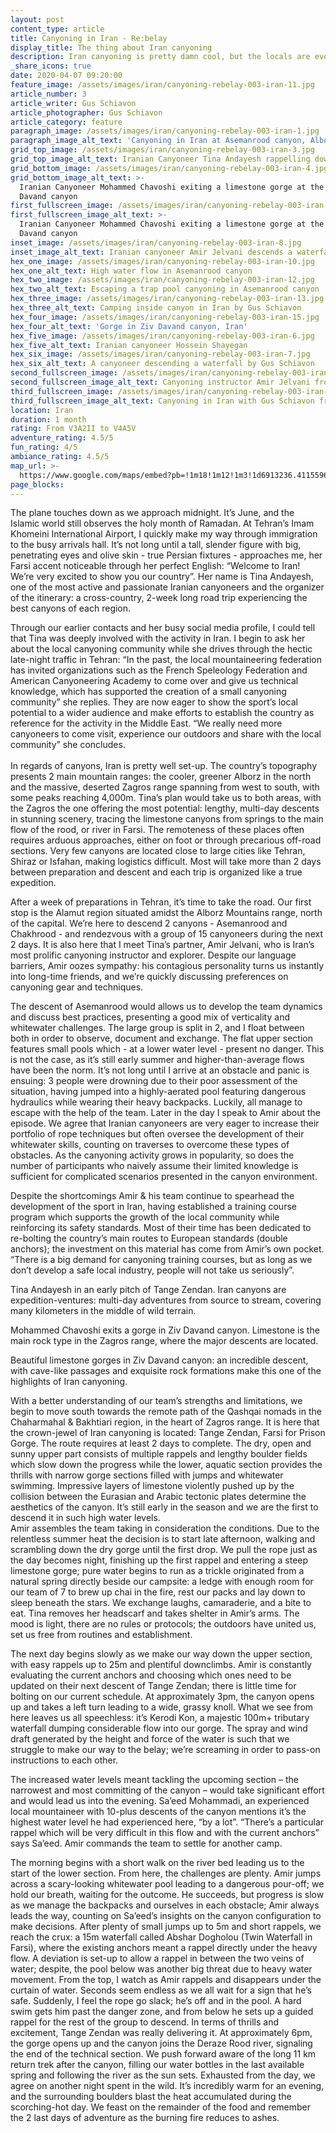 ```yaml
---
layout: post
content_type: article
title: Canyoning in Iran - Re:belay
display_title: The thing about Iran canyoning
description: Iran canyoning is pretty damn cool, but the locals are even cooler; we went there to check it out.
_share_icons: true
date: 2020-04-07 09:20:00
feature_image: /assets/images/iran/canyoning-rebelay-003-iran-11.jpg
article_number: 3
article_writer: Gus Schiavon
article_photographer: Gus Schiavon
article_category: feature
paragraph_image: /assets/images/iran/canyoning-rebelay-003-iran-1.jpg
paragraph_image_alt_text: 'Canyoning in Iran at Asemanrood canyon, Alborz Mountains'
grid_top_image: /assets/images/iran/canyoning-rebelay-003-iran-3.jpg
grid_top_image_alt_text: Iranian Canyoneer Tina Andayesh rappelling down a waterfall
grid_bottom_image: /assets/images/iran/canyoning-rebelay-003-iran-4.jpg
grid_bottom_image_alt_text: >-
  Iranian Canyoneer Mohammed Chavoshi exiting a limestone gorge at the Ziv
  Davand canyon
first_fullscreen_image: /assets/images/iran/canyoning-rebelay-003-iran-5.jpg
first_fullscreen_image_alt_text: >-
  Iranian Canyoneer Mohammed Chavoshi exiting a limestone gorge at the Ziv
  Davand canyon
inset_image: /assets/images/iran/canyoning-rebelay-003-iran-8.jpg
inset_image_alt_text: Iranian canyoneer Amir Jelvani descends a waterfall in Asemanrood Canyon
hex_one_image: /assets/images/iran/canyoning-rebelay-003-iran-10.jpg
hex_one_alt_text: High water flow in Asemanrood canyon
hex_two_image: /assets/images/iran/canyoning-rebelay-003-iran-12.jpg
hex_two_alt_text: Escaping a trap pool canyoning in Asemanrood canyon
hex_three_image: /assets/images/iran/canyoning-rebelay-003-iran-13.jpg
hex_three_alt_text: Camping inside canyon in Iran by Gus Schiavon
hex_four_image: /assets/images/iran/canyoning-rebelay-003-iran-15.jpg
hex_four_alt_text: 'Gorge in Ziv Davand canyon, Iran'
hex_five_image: /assets/images/iran/canyoning-rebelay-003-iran-6.jpg
hex_five_alt_text: Iranian canyoneer Hossein Shayegan
hex_six_image: /assets/images/iran/canyoning-rebelay-003-iran-7.jpg
hex_six_alt_text: A canyoneer descending a waterfall by Gus Schiavon
second_fullscreen_image: /assets/images/iran/canyoning-rebelay-003-iran-14.jpg
second_fullscreen_image_alt_text: Canyoning instructor Amir Jelvani from Iran
third_fullscreen_image: /assets/images/iran/canyoning-rebelay-003-iran-2.jpg
third_fullscreen_image_alt_text: Canyoning in Iran with Gus Schiavon from Rebelay canyoning
location: Iran
duration: 1 month
rating: From V3A2II to V4A5V
adventure_rating: 4.5/5
fun_rating: 4/5
ambiance_rating: 4.5/5
map_url: >-
  https://www.google.com/maps/embed?pb=!1m18!1m12!1m3!1d6913236.411559669!2d49.19337632448052!3d32.21490728448001!2m3!1f0!2f0!3f0!3m2!1i1024!2i768!4f13.1!3m3!1m2!1s0x3ef7ec2ec16b1df1%3A0x40b095d39e51face!2sIran!5e0!3m2!1sen!2sid!4v1586312685370!5m2!1sen!2sid
page_blocks:
---
```

The plane touches down as we approach midnight. It&rsquo;s June, and the Islamic world still observes the holy month of Ramadan. At Tehran&rsquo;s Imam Khomeini International Airport, I quickly make my way through immigration to the busy arrivals hall. It&rsquo;s not long until a tall, slender figure with big, penetrating eyes and olive skin - true Persian fixtures - approaches me, her Farsi accent noticeable through her perfect English: &ldquo;Welcome to Iran! We&rsquo;re very excited to show you our country&rdquo;. Her name is Tina Andayesh, one of the most active and passionate Iranian canyoneers and the organizer of the itinerary: a cross-country, 2-week long road trip experiencing the best canyons of each region.

Through our earlier contacts and her busy social media profile, I could tell that Tina was deeply involved with the activity in Iran. I begin to ask her about the local canyoning community while she drives through the hectic late-night traffic in Tehran: &ldquo;In the past, the local mountaineering federation has invited organizations such as the French Speleology Federation and American Canyoneering Academy to come over and give us technical knowledge, which has supported the creation of a small canyoning community&rdquo; she replies. They are now eager to show the sport&rsquo;s local potential to a wider audience and make efforts to establish the country as reference for the activity in the Middle East. &ldquo;We really need more canyoneers to come visit, experience our outdoors and share with the local community&rdquo; she concludes.<br /><br />In regards of canyons, Iran is pretty well set-up. The country&rsquo;s topography presents 2 main mountain ranges: the cooler, greener Alborz in the north and the massive, deserted Zagros range spanning from west to south, with some peaks reaching 4,000m. Tina&rsquo;s plan would take us to both areas, with the Zagros the one offering the most potential: lengthy, multi-day descents in stunning scenery, tracing the limestone canyons from springs to the main flow of the rood, or river in Farsi. The remoteness of these places often requires arduous approaches, either on foot or through precarious off-road sections. Very few canyons are located close to large cities like Tehran, Shiraz or Isfahan, making logistics difficult. Most will take more than 2 days between preparation and descent and each trip is organized like a true expedition.

After a week of preparations in Tehran, it&rsquo;s time to take the road. Our first stop is the Alamut region situated amidst the Alborz Mountains range, north of the capital. We&rsquo;re here to descend 2 canyons - Asemanrood and Chakhrood - and rendezvous with a group of 15 canyoneers during the next 2 days. It is also here that I meet Tina&rsquo;s partner, Amir Jelvani, who is Iran&rsquo;s most prolific canyoning instructor and explorer. Despite our language barriers, Amir oozes sympathy: his contagious personality turns us instantly into long-time friends, and we&rsquo;re quickly discussing preferences on canyoning gear and techniques.

The descent of Asemanrood would allows us to develop the team dynamics and discuss best practices, presenting a good mix of verticality and whitewater challenges. The large group is split in 2, and I float between both in order to observe, document and exchange. The flat upper section features small pools which - at a lower water level - present no danger. This is not the case, as it&rsquo;s still early summer and higher-than-average flows have been the norm. It&rsquo;s not long until I arrive at an obstacle and panic is ensuing: 3 people were drowning due to their poor assessment of the situation, having jumped into a highly-aerated pool featuring dangerous hydraulics while wearing their heavy backpacks. Luckily, all manage to escape with the help of the team. Later in the day I speak to Amir about the episode. We agree that Iranian canyoneers are very eager to increase their portfolio of rope techniques but often oversee the development of their whitewater skills, counting on traverses to overcome these types of obstacles. As the canyoning activity grows in popularity, so does the number of participants who naively assume their limited knowledge is sufficient for complicated scenarios presented in the canyon environment.
 
Despite the shortcomings Amir &amp; his team continue to spearhead the development of the sport in Iran, having established a training course program which supports the growth of the local community while reinforcing its safety standards. Most of their time has been dedicated to re-bolting the country&rsquo;s main routes to European standards (double anchors); the investment on this material has come from Amir&rsquo;s own pocket. &ldquo;There is a big demand for canyoning training courses, but as long as we don&rsquo;t develop a safe local industry, people will not take us seriously&rdquo;.

Tina Andayesh in an early pitch of Tange Zendan. Iran canyons are expedition-ventures: multi-day adventures from source to stream, covering many kilometers in the middle of wild terrain.
 
Mohammed Chavoshi exits a gorge in Ziv Davand canyon. Limestone is the main rock type in the Zagros range, where the major descents are located.   


Beautiful limestone gorges in Ziv Davand canyon: an incredible descent, with cave-like passages and exquisite rock formations make this one of the highlights of Iran canyoning.

With a better understanding of our team&rsquo;s strengths and limitations, we begin to move south towards the remote path of the Qashqai nomads in the Chaharmahal &amp; Bakhtiari region, in the heart of Zagros range. It is here that the crown-jewel of Iran canyoning is located: Tange Zendan, Farsi for Prison Gorge. The route requires at least 2 days to complete. The dry, open and sunny upper part consists of multiple rappels and lengthy boulder fields which slow down the progress while the lower, aquatic section provides the thrills with narrow gorge sections filled with jumps and whitewater swimming. Impressive layers of limestone violently pushed up by the collision between the Eurasian and Arabic tectonic plates determine the aesthetics of the canyon. It&rsquo;s still early in the season and we are the first to descend it in such high water levels.<br />Amir assembles the team taking in consideration the conditions. Due to the relentless summer heat the decision is to start late afternoon, walking and scrambling down the dry gorge until the first drop. We pull the rope just as the day becomes night, finishing up the first rappel and entering a steep limestone gorge; pure water begins to run as a trickle originated from a natural spring directly beside our campsite: a ledge with enough room for our team of 7 to brew up chai in the fire, rest our packs and lay down to sleep beneath the stars. We exchange laughs, camaraderie, and a bite to eat. Tina removes her headscarf and takes shelter in Amir&rsquo;s arms. The mood is light, there are no rules or protocols; the outdoors have united us, set us free from routines and establishment.&nbsp;

The next day begins slowly as we make our way down the upper section, with easy rappels up to 25m and plentiful downclimbs. Amir is constantly evaluating the current anchors and choosing which ones need to be updated on their next descent of Tange Zendan; there is little time for bolting on our current schedule. At approximately 3pm, the canyon opens up and takes a left turn leading to a wide, grassy knoll. What we see from here leaves us all speechless: it&rsquo;s Kerodi Kon, a majestic 100m+ tributary waterfall dumping considerable flow into our gorge. The spray and wind draft generated by the height and force of the water is such that we struggle to make our way to the belay; we&rsquo;re screaming in order to pass-on instructions to each other.
    
The increased water levels meant tackling the upcoming section &ndash; the narrowest and most committing of the canyon &ndash; would take significant effort and would lead us into the evening. Sa&rsquo;eed Mohammadi, an experienced local mountaineer with 10-plus descents of the canyon mentions it&rsquo;s the highest water level he had experienced here, &ldquo;by a lot&rdquo;. &ldquo;There&rsquo;s a particular rappel which will be very difficult in this flow and with the current anchors&rdquo; says Sa&rsquo;eed. Amir commands the team to settle for another camp.&nbsp;

The morning begins with a short walk on the river bed leading us to the start of the lower section. From here, the challenges are plenty. Amir jumps across a scary-looking whitewater pool leading to a dangerous pour-off; we hold our breath, waiting for the outcome. He succeeds, but progress is slow as we manage the backpacks and ourselves in each obstacle; Amir always leads the way, counting on Sa&rsquo;eed&rsquo;s insights on the canyon configuration to make decisions. After plenty of small jumps up to 5m and short rappels, we reach the crux: a 15m waterfall called Abshar Dogholou (Twin Waterfall in Farsi), where the existing anchors meant a rappel directly under the heavy flow. A deviation is set-up to allow a rappel in between the two veins of water; despite, the pool below was another big threat due to heavy water movement. From the top, I watch as Amir rappels and disappears under the curtain of water. Seconds seem endless as we all wait for a sign that he&rsquo;s safe. Suddenly, I feel the rope go slack; he&rsquo;s off and in the pool. A hard swim gets him past the danger zone, and from below he sets up a guided rappel for the rest of the group to descend. In terms of thrills and excitement, Tange Zendan was really delivering it. At approximately 6pm, the gorge opens up and the canyon joins the Deraze Rood river, signaling the end of the technical section. We push forward aware of the long 11 km return trek after the canyon, filling our water bottles in the last available spring and following the river as the sun sets. Exhausted from the day, we agree on another night spent in the wild. It&rsquo;s incredibly warm for an evening, and the surrounding boulders blast the heat accumulated during the scorching-hot day. We feast on the remainder of the food and remember the 2 last days of adventure as the burning fire reduces to ashes.&nbsp;